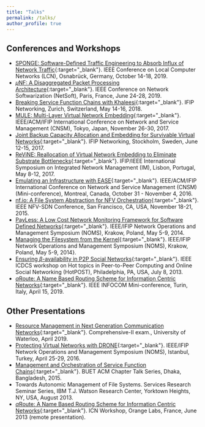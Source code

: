 ```yaml
---
title: "Talks"
permalink: /talks/
author_profile: true
---
```

## Conferences and Workshops
- [SPONGE: Software-Defined Traffic Engineering to Absorb Influx of Network Traffic](https://srcvirus.github.io/files/lcn19_sponge_slides.pdf){:target="_blank"}. IEEE Conference on Local Computer Networks (LCN), Osnabrück, Germany, October 14-18, 2019.
- [$\mu$NF: A Disaggregated Packet Processing Architecture](https://srcvirus.github.io/files/netsoft19_unf_slides.pdf){:target="_blank"}. IEEE Conference on Network Softwarization (NetSoft), Paris, France, June 24-28, 2019.
- [Breaking Service Function Chains with Khaleesi](https://srcvirus.github.io/files/networking18_khaleesi_slides.pdf){:target="_blank"}. IFIP Networking, Zurich, Switzerland, May 14-16, 2018.
- [MULE: Multi-Layer Virtual Network Embedding](https://srcvirus.github.io/files/cnsm17_mule_slides.pdf){:target="_blank"}. IEEE/ACM/IFIP International Conference on Network and Service Management (CNSM), Tokyo, Japan, November 26-30, 2017.
- [Joint Backup Capacity Allocation and Embedding for Survivable Virtual Networks](https://srcvirus.github.io/files/networking17_vnbackup_slides.pdf){:target="_blank"}. IFIP Networking, Stockholm, Sweden, June 12-15, 2017.
- [ReViNE: Reallocation of Virtual Network Embedding to Eliminate Substrate Bottlenecks](https://srcvirus.github.io/files/im17_revine_slides.pdf){:target="_blank"}. IFIP/IEEE International Symposium on Integrated Network Management (IM), Lisbon, Portugal, May 8-12, 2017.
- [Emulating an Infrastructure with EASE](https://srcvirus.github.io/files/cnsm16_ease_slides.pdf){:target="_blank"}. IEEE/ACM/IFIP International Conference on Network and Service Management (CNSM) (Mini-conference), Montreal, Canada, October 31 - November 4, 2016.
- [nf.io: A File System Abstraction for NFV Orchestration](https://srcvirus.github.io/files/sdnnfv15_nfio_slides.pdf){:target="_blank"}. IEEE NFV-SDN Conference, San Francisco, CA, USA, November 18-21, 2015.
- [PayLess: A Low Cost Network Monitoring Framework for Software Defined Networks](https://srcvirus.github.io/files/noms14_payless_slides.pdf){:target="_blank"}. IEEE/IFIP Network Operations and Management Symposium (NOMS), Krakow, Poland, May 5-9, 2014.
- [Managing the Filesystem from the Kernel](https://srcvirus.github.io/files/noms14_autofs_slides.pdf){:target="_blank"}. IEEE/IFIP Network Operations and Management Symposium (NOMS), Krakow, Poland, May 5-9, 2014}.
- [Ensuring $\beta$-availability in P2P Social Networks](https://srcvirus.github.io/files/hotpost13_bav_slides.pdf){:target="_blank"}. IEEE ICDCS workshop on Hot topics in Peer-to-Peer Computing and Online Social Networking (HotPOST), Philadelphia, PA, USA, July 8, 2013.
- [$\alpha$Route: A Name Based Routing Scheme for Information Centric Networks](https://srcvirus.github.io/files/infocom13_aroute_slides.pdf){:target="_blank"}. IEEE INFOCOM Mini-conference, Turin, Italy, April 15, 2019. 

## Other Presentations
- [Resource Management in Next Generation Communication Networks](https://srcvirus.github.io/files/comprehensive-II.pdf){:target="_blank"}. Comprehensive-II exam., University of Waterloo, April 2019.
- [Protecting Virtual Networks with DRONE](https://srcvirus.github.io/files/noms16_drone.pdf){:target="_blank"}. IEEE/IFIP Network Operations and Management Symposium (NOMS), Istanbul, Turkey, April 25-29, 2016.
- [Management and Orchestration of Service Function Chains](https://srcvirus.github.io/files/nfv-orchestration.pdf){:target="_blank"}. BUET ACM Chapter Talk Series, Dhaka, Bangladesh, 2015.
- Towards Autonomic Management of File Systems. Services Research Seminar Series, IBM T.J. Watson Research Center, Yorktown Heights, NY, USA, August 2013.
- [$\alpha$Route: A Name Based Routing Scheme for Information Centric Networks](https://srcvirus.github.io/files/infocom13_aroute_slides.pdf){:target="_blank"}. ICN Workshop, Orange Labs, France, June 2013 (remote presentation).
